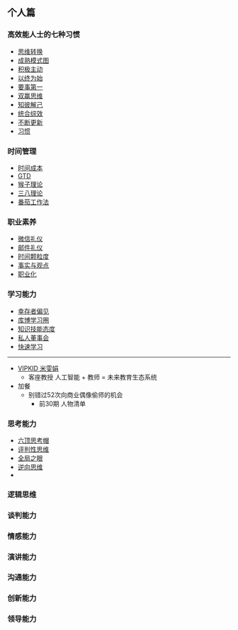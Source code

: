 ## 个人篇 ##
### 高效能人士的七种习惯 ###
- [思维转换](https://github.com/liuxingrichu/five_business/blob/master/person/day131-day135.md)
- [成熟模式图](https://github.com/liuxingrichu/five_business/blob/master/person/day131-day135.md)
- [积极主动](https://github.com/liuxingrichu/five_business/blob/master/person/day131-day135.md)
- [以终为始](https://github.com/liuxingrichu/five_business/blob/master/person/day131-day135.md)
- [要事第一](https://github.com/liuxingrichu/five_business/blob/master/person/day131-day135.md)
- [双赢思维](https://github.com/liuxingrichu/five_business/blob/master/person/day136-day140.md)
- [知彼解己](https://github.com/liuxingrichu/five_business/blob/master/person/day136-day140.md)
- [统合综效](https://github.com/liuxingrichu/five_business/blob/master/person/day136-day140.md)
- [不断更新](https://github.com/liuxingrichu/five_business/blob/master/person/day136-day140.md)
- [习惯](https://github.com/liuxingrichu/five_business/blob/master/person/day136-day140.md)

### 时间管理 ###
- [时间成本](https://github.com/liuxingrichu/five_business/blob/master/person/day141-day145.md)
- [GTD](https://github.com/liuxingrichu/five_business/blob/master/person/day141-day145.md)
- [猴子理论](https://github.com/liuxingrichu/five_business/blob/master/person/day141-day145.md)
- [三八理论](https://github.com/liuxingrichu/five_business/blob/master/person/day141-day145.md)
- [番茄工作法](https://github.com/liuxingrichu/five_business/blob/master/person/day141-day145.md)

### 职业素养 ###
- [微信礼仪](https://github.com/liuxingrichu/five_business/blob/master/person/day146-day150.md)
- [邮件礼仪](https://github.com/liuxingrichu/five_business/blob/master/person/day146-day150.md)
- [时间颗粒度](https://github.com/liuxingrichu/five_business/blob/master/person/day146-day150.md)
- [事实与观点](https://github.com/liuxingrichu/five_business/blob/master/person/day146-day150.md)
- [职业化](https://github.com/liuxingrichu/five_business/blob/master/person/day146-day150.md)

### 学习能力 ###
- [幸存者偏见](https://github.com/liuxingrichu/five_business/blob/master/person/day151-day155.md)
- [库博学习圈](https://github.com/liuxingrichu/five_business/blob/master/person/day151-day155.md)
- [知识技能态度](https://github.com/liuxingrichu/five_business/blob/master/person/day151-day155.md)
- [私人董事会](https://github.com/liuxingrichu/five_business/blob/master/person/day151-day155.md)
- [快速学习](https://github.com/liuxingrichu/five_business/blob/master/person/day151-day155.md)

---
- [VIPKID 米雯娟](https://github.com/liuxingrichu/five_business/blob/master/person/VIPKID.md)
	- 客座教授 人工智能 + 教师 = 未来教育生态系统
- 加餐
	- 别错过52次向商业偶像偷师的机会
		- 前30期 人物清单
### 思考能力 ###
- [六顶思考帽](https://github.com/liuxingrichu/five_business/blob/master/person/day156-day160.md)
- [评判性思维](https://github.com/liuxingrichu/five_business/blob/master/person/day156-day160.md)
- [全局之眼](https://github.com/liuxingrichu/five_business/blob/master/person/day156-day160.md)
- [逆向思维](https://github.com/liuxingrichu/five_business/blob/master/person/day156-day160.md)
- [](https://github.com/liuxingrichu/five_business/blob/master/person/day156-day160.md)




### 逻辑思维 ###

### 谈判能力 ###

### 情感能力 ###

### 演讲能力 ###

### 沟通能力 ###

### 创新能力 ###

### 领导能力 ###

